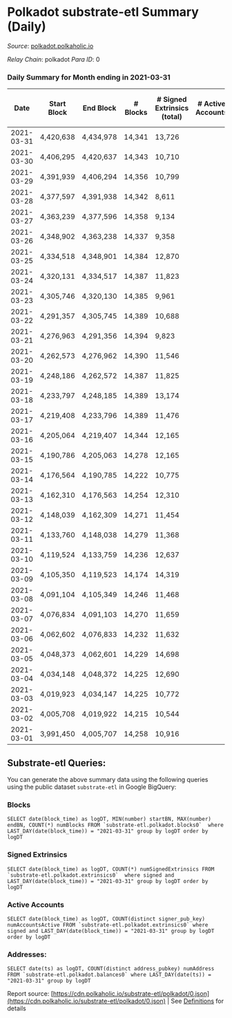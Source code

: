 # Polkadot substrate-etl Summary (Daily)

_Source_: [polkadot.polkaholic.io](https://polkadot.polkaholic.io)

*Relay Chain*: polkadot
*Para ID*: 0



### Daily Summary for Month ending in 2021-03-31


| Date | Start Block | End Block | # Blocks | # Signed Extrinsics (total) | # Active Accounts | # Passive | # New | # Addresses with Balances | # Events | # Transfers | # XCM Transfers In | # XCM Transfers Out |
| ---- | ----------- | --------- | -------- | --------------------------- | ----------------- | --------- | ----- | ------------------------- | -------- | ----------- | ------------------ | ------------------- |
| 2021-03-31 | 4,420,638 | 4,434,978 | 14,341  | 13,726 |  |  |  | 230,799 | 84,666 | 13,801 ($524,050,752.95) |   |   |
| 2021-03-30 | 4,406,295 | 4,420,637 | 14,343  | 10,710 |  |  |  |  | 71,020 | 10,412 ($269,708,910.04) |   |   |
| 2021-03-29 | 4,391,939 | 4,406,294 | 14,356  | 10,799 |  |  |  |  | 72,160 | 10,284 ($299,946,920.69) |   |   |
| 2021-03-28 | 4,377,597 | 4,391,938 | 14,342  | 8,611 |  |  |  |  | 60,808 | 7,840 ($478,174,424.91) |   |   |
| 2021-03-27 | 4,363,239 | 4,377,596 | 14,358  | 9,134 |  |  |  |  | 62,516 | 8,449 ($157,612,433.45) |   |   |
| 2021-03-26 | 4,348,902 | 4,363,238 | 14,337  | 9,358 |  |  |  |  | 65,515 | 9,011 ($302,769,298.03) |   |   |
| 2021-03-25 | 4,334,518 | 4,348,901 | 14,384  | 12,870 |  |  |  |  | 83,038 | 13,911 ($540,114,149.81) |   |   |
| 2021-03-24 | 4,320,131 | 4,334,517 | 14,387  | 11,823 |  |  |  |  | 74,474 | 11,841 ($426,886,978.50) |   |   |
| 2021-03-23 | 4,305,746 | 4,320,130 | 14,385  | 9,961 |  |  |  |  | 67,173 | 9,208 ($368,834,002.02) |   |   |
| 2021-03-22 | 4,291,357 | 4,305,745 | 14,389  | 10,688 |  |  |  |  | 69,884 | 9,668 ($454,076,186.70) |   |   |
| 2021-03-21 | 4,276,963 | 4,291,356 | 14,394  | 9,823 |  |  |  |  | 67,376 | 9,034 ($282,242,346.89) |   |   |
| 2021-03-20 | 4,262,573 | 4,276,962 | 14,390  | 11,546 |  |  |  |  | 73,690 | 10,826 ($322,445,119.47) |   |   |
| 2021-03-19 | 4,248,186 | 4,262,572 | 14,387  | 11,825 |  |  |  |  | 76,102 | 11,080 ($404,695,378.48) |   |   |
| 2021-03-18 | 4,233,797 | 4,248,185 | 14,389  | 13,174 |  |  |  |  | 81,730 | 12,355 ($328,772,897.21) |   |   |
| 2021-03-17 | 4,219,408 | 4,233,796 | 14,389  | 11,476 |  |  |  |  | 75,301 | 10,841 ($364,770,524.86) |   |   |
| 2021-03-16 | 4,205,064 | 4,219,407 | 14,344  | 12,165 |  |  |  |  | 78,826 | 11,825 ($315,200,409.39) |   |   |
| 2021-03-15 | 4,190,786 | 4,205,063 | 14,278  | 12,165 |  |  |  |  | 77,704 | 11,697 ($435,304,385.58) |   |   |
| 2021-03-14 | 4,176,564 | 4,190,785 | 14,222  | 10,775 |  |  |  |  | 69,718 | 9,787 ($309,437,031.42) |   |   |
| 2021-03-13 | 4,162,310 | 4,176,563 | 14,254  | 12,310 |  |  |  |  | 78,276 | 11,624 ($243,635,085.54) |   |   |
| 2021-03-12 | 4,148,039 | 4,162,309 | 14,271  | 11,454 |  |  |  |  | 74,413 | 10,397 ($349,364,056.79) |   |   |
| 2021-03-11 | 4,133,760 | 4,148,038 | 14,279  | 11,368 |  |  |  |  | 73,325 | 10,305 ($267,960,102.49) |   |   |
| 2021-03-10 | 4,119,524 | 4,133,759 | 14,236  | 12,637 |  |  |  |  | 79,109 | 11,290 ($288,912,783.25) |   |   |
| 2021-03-09 | 4,105,350 | 4,119,523 | 14,174  | 14,319 |  |  |  |  | 86,752 | 13,098 ($401,899,239.87) |   |   |
| 2021-03-08 | 4,091,104 | 4,105,349 | 14,246  | 11,468 |  |  |  |  | 71,930 | 9,885 ($271,940,402.32) |   |   |
| 2021-03-07 | 4,076,834 | 4,091,103 | 14,270  | 11,659 |  |  |  |  | 72,560 | 10,196 ($168,956,839.14) |   |   |
| 2021-03-06 | 4,062,602 | 4,076,833 | 14,232  | 11,632 |  |  |  |  | 72,980 | 9,882 ($226,536,550.70) |   |   |
| 2021-03-05 | 4,048,373 | 4,062,601 | 14,229  | 14,698 |  |  |  |  | 84,907 | 13,454 ($445,254,710.17) |   |   |
| 2021-03-04 | 4,034,148 | 4,048,372 | 14,225  | 12,690 |  |  |  |  | 78,484 | 11,285 ($330,193,547.12) |   |   |
| 2021-03-03 | 4,019,923 | 4,034,147 | 14,225  | 10,772 |  |  |  |  | 73,133 | 10,759 ($436,267,153.39) |   |   |
| 2021-03-02 | 4,005,708 | 4,019,922 | 14,215  | 10,544 |  |  |  |  | 70,590 | 10,434 ($444,412,770.48) |   |   |
| 2021-03-01 | 3,991,450 | 4,005,707 | 14,258  | 10,916 |  |  |  |  | 73,828 | 11,258 ($562,643,383.08) |   |   |

## Substrate-etl Queries:
You can generate the above summary data using the following queries using the public dataset `substrate-etl` in Google BigQuery:


### Blocks
```
SELECT date(block_time) as logDT, MIN(number) startBN, MAX(number) endBN, COUNT(*) numBlocks FROM `substrate-etl.polkadot.blocks0`  where LAST_DAY(date(block_time)) = "2021-03-31" group by logDT order by logDT
```


### Signed Extrinsics
```
SELECT date(block_time) as logDT, COUNT(*) numSignedExtrinsics FROM `substrate-etl.polkadot.extrinsics0`  where signed and LAST_DAY(date(block_time)) = "2021-03-31" group by logDT order by logDT
```


### Active Accounts
```
SELECT date(block_time) as logDT, COUNT(distinct signer_pub_key) numAccountsActive FROM `substrate-etl.polkadot.extrinsics0` where signed and LAST_DAY(date(block_time)) = "2021-03-31" group by logDT order by logDT
```


### Addresses:
```
SELECT date(ts) as logDT, COUNT(distinct address_pubkey) numAddress FROM `substrate-etl.polkadot.balances0` where LAST_DAY(date(ts)) = "2021-03-31" group by logDT
```



Report source: [https://cdn.polkaholic.io/substrate-etl/polkadot/0.json](https://cdn.polkaholic.io/substrate-etl/polkadot/0.json) | See [Definitions](/DEFINITIONS.md) for details
